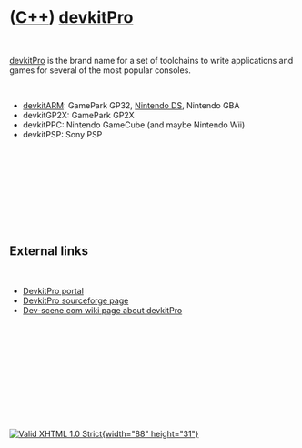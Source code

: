 



 

 

 

 

 

([C++](Cpp.htm)) [devkitPro](CppDevkitPro.htm)
==============================================

 

[devkitPro](CppDevkitPro.htm) is the brand name for a set of toolchains
to write applications and games for several of the most popular
consoles.

 

-   [devkitARM](CppDevkitArm.htm): GamePark GP32, [Nintendo
    DS](CppNds.htm), Nintendo GBA
-   devkitGP2X: GamePark GP2X
-   devkitPPC: Nintendo GameCube (and maybe Nintendo Wii)
-   devkitPSP: Sony PSP

 

 

 

 

 

External links
--------------

 

-   [DevkitPro portal](http://devkitpro.org)
-   [DevkitPro sourceforge
    page](http://sourceforge.net/projects/devkitpro)
-   [Dev-scene.com wiki page about
    devkitPro](http://dev-scene.com/DevkitPro)

 

 

 

 

 





 

[![Valid XHTML 1.0 Strict](valid-xhtml10.png){width="88"
height="31"}](http://validator.w3.org/check?uri=referer)

